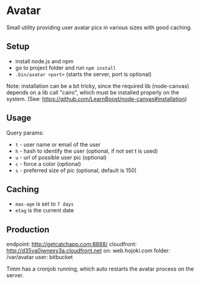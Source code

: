 Avatar
=================

Small utility providing user avatar pics in various sizes with good caching.

Setup
-------------------------------------------------

* install node.js and npm
* go to project folder and run `npm install`
* `.bin/avatar <port>` (starts the server, port is optional)

Note: installation can be a bit tricky, since the required lib (node-canvas) depends on a lib call "cairo", which must be installed properly on the system. (See: https://github.com/LearnBoost/node-canvas#installation)

Usage
-------------------------------------------------

Query params:

* `t` - user name or email of the user
* `h` - hash to identify the user (optional, if not set t is used)
* `u` - url of possible user pic (optional)
* `c` - force a color (optional)
* `s` - preferred size of pic (optional, default is 150)

Caching
-------------------------------------------------

* `max-age` is set to `7 days`
* `etag` is the current date

Production
-------------------------------------------------

endpoint: http://getcatchapp.com:8888/
cloudfront: http://d35va0jwnexy3a.cloudfront.net
on: web.hojoki.com
folder: /var/avatar
user: bitbucket

Timm has a cronjob running, which auto restarts the avatar process on the server.